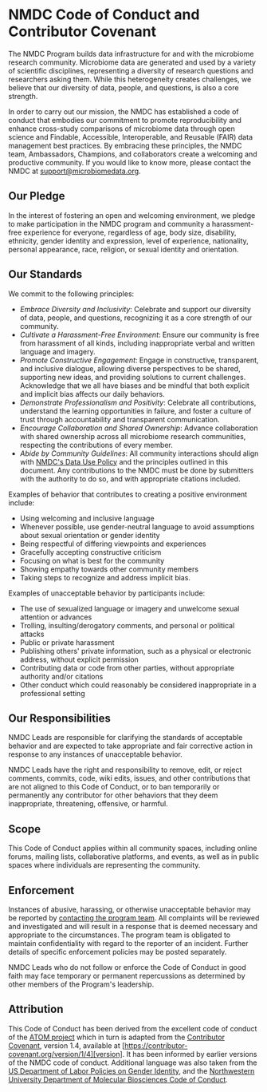 # NMDC Code of Conduct and Contributor Covenant 

The NMDC Program builds data infrastructure for and with the microbiome research community. Microbiome data are generated and used by a variety of scientific disciplines, representing a diversity of research questions and researchers asking them. While this heterogeneity creates challenges, we believe that our diversity of data, people, and questions, is also a core strength.

In order to carry out our mission, the NMDC has established a code of conduct that embodies our commitment to promote reproducibility and enhance cross-study comparisons of microbiome data through open science and Findable, Accessible, Interoperable, and Reusable (FAIR) data management best practices. By embracing these principles, the NMDC team, Ambassadors, Champions, and collaborators create a welcoming and productive community. If you would like to know more, please contact the NMDC at support@microbiomedata.org.

## Our Pledge

In the interest of fostering an open and welcoming environment, we pledge to make participation in the NMDC program and community a harassment-free experience for everyone, regardless of age, body size, disability, ethnicity, gender identity and expression, level of experience, nationality, personal appearance, race, religion, or sexual identity and orientation.

## Our Standards

We commit to the following principles:
- *Embrace Diversity and Inclusivity*: Celebrate and support our diversity of data, people, and questions, recognizing it as a core strength of our community.
- *Cultivate a Harassment-Free Environment*: Ensure our community is free from harassment of all kinds, including inappropriate verbal and written language and imagery.
- *Promote Constructive Engagement*: Engage in constructive, transparent, and inclusive dialogue, allowing diverse perspectives to be shared, supporting new ideas, and providing solutions to current challenges. Acknowledge that we all have biases and be mindful that both explicit and implicit bias affects our daily behaviors.
- *Demonstrate Professionalism and Positivity*: Celebrate all contributions, understand the learning opportunities in failure, and foster a culture of trust through accountability and transparent communication.
- *Encourage Collaboration and Shared Ownership*: Advance collaboration with shared ownership across all microbiome research communities, respecting the contributions of every member.
- *Abide by Community Guidelines*: All community interactions should align with [NMDC's Data Use Policy](https://microbiomedata.org/nmdc-data-use-policy/) and the principles outlined in this document. Any contributions to the NMDC must be done by submitters with the authority to do so, and with appropriate citations included. 
 

Examples of behavior that contributes to creating a positive environment include:

* Using welcoming and inclusive language
* Whenever possible, use gender-neutral language to avoid assumptions about sexual orientation or gender identity
* Being respectful of differing viewpoints and experiences
* Gracefully accepting constructive criticism
* Focusing on what is best for the community
* Showing empathy towards other community members
* Taking steps to recognize and address implicit bias.

Examples of unacceptable behavior by participants include:

* The use of sexualized language or imagery and unwelcome sexual attention or advances
* Trolling, insulting/derogatory comments, and personal or political attacks
* Public or private harassment
* Publishing others' private information, such as a physical or electronic address, without explicit permission
* Contributing data or code from other parties, without appropriate authority and/or citations
* Other conduct which could reasonably be considered inappropriate in a professional setting

## Our Responsibilities

NMDC Leads are responsible for clarifying the standards of acceptable behavior and are expected to take appropriate and fair corrective action in response to any instances of unacceptable behavior.

NMDC Leads have the right and responsibility to remove, edit, or reject comments, commits, code, wiki edits, issues, and other contributions that are not aligned to this Code of Conduct, or to ban temporarily or permanently any contributor for other behaviors that they deem inappropriate, threatening, offensive, or harmful.

## Scope

This Code of Conduct applies within all community spaces, including online forums, mailing lists, collaborative platforms, and events, as well as in public spaces where individuals are representing the community.

## Enforcement

Instances of abusive, harassing, or otherwise unacceptable behavior may be reported by [contacting the program team](https://docs.google.com/forms/d/e/1FAIpQLSfo7wbvmbDyrdIysC_uI4rsDvnk_awk-yx2-8h5UUQGJ1Tnig/viewform). All complaints will be reviewed and investigated and will result in a response that is deemed necessary and appropriate to the circumstances. The program team is obligated to maintain confidentiality with regard to the reporter of an incident. Further details of specific enforcement policies may be posted separately.

NMDC Leads who do not follow or enforce the Code of Conduct in good faith may face temporary or permanent repercussions as determined by other members of the Program's leadership.

## Attribution

This Code of Conduct has been derived from the excellent code of conduct of the [ATOM project](https://github.com/atom/atom/blob/master/CODE_OF_CONDUCT.md) which in turn is adapted from the [Contributor Covenant][homepage], version 1.4, available at [https://contributor-covenant.org/version/1/4][version]. It has been informed by earlier versions of the NMDC code of conduct. Additional language was also taken from the [US Department of Labor Policies on Gender Identity](https://www.dol.gov/agencies/oasam/centers-offices/civil-rights-center/internal/policies/gender-identity), and the [Northwestern University Department of Molecular Biosciences Code of Conduct](https://molbiosci.northwestern.edu/diversity-inclusion/code-of-conduct-page.html). 

[homepage]: https://contributor-covenant.org
[version]: https://contributor-covenant.org/version/1/4/
